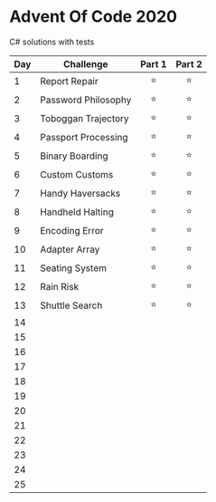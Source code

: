 # Advent Of Code 2020
C# solutions with tests

| Day |    Challenge         | Part 1 | Part 2 |
| --- |   -------------      | :---: | :---: |
| 1   | Report Repair        |   ⭐   |  ⭐  |
| 2   | Password Philosophy  |   ⭐   |  ⭐  |
| 3   | Toboggan Trajectory  |   ⭐   |  ⭐  |
| 4   | Passport Processing  |   ⭐   |  ⭐  |
| 5   | Binary Boarding      |   ⭐   |  ⭐  |
| 6   | Custom Customs       |   ⭐   |  ⭐  |
| 7   | Handy Haversacks     |   ⭐   |  ⭐  |
| 8   | Handheld Halting     |   ⭐   |  ⭐  |
| 9   | Encoding Error       |   ⭐   |  ⭐  |
| 10  | Adapter Array        |   ⭐   |  ⭐  |
| 11  | Seating System       |   ⭐   |  ⭐  |
| 12  | Rain Risk            |   ⭐   |  ⭐  |
| 13  | Shuttle Search       |   ⭐   |  ⭐  |
| 14  |                      |         |      |
| 15  |                      |         |      |
| 16  |                      |         |      |
| 17  |                      |         |      |
| 18  |                      |         |      |
| 19  |                      |         |      |
| 20  |                      |         |      |
| 21  |                      |         |      |
| 22  |                      |         |      |
| 23  |                      |         |      |
| 24  |                      |         |      |
| 25  |                      |         |      |
